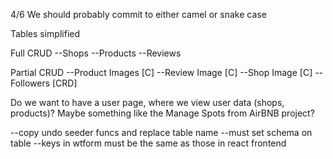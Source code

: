 4/6
We should probably commit to either camel or snake case

Tables simplified

Full CRUD
--Shops
--Products
--Reviews

Partial CRUD
--Product Images [C]
--Review Image [C]
--Shop Image [C]
--Followers [CRD]

Do we want to have a user page, where we view user data (shops, products)? Maybe something like the Manage Spots from AirBNB project?

--copy undo seeder funcs and replace table name
--must set schema on table
--keys in wtform must be the same as those in react frontend

